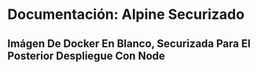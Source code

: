 # Documentación: Alpine Securizado

## Imágen De Docker En Blanco, Securizada Para El Posterior Despliegue Con Node
